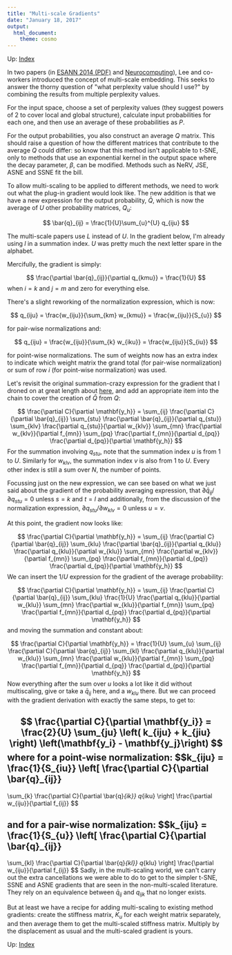 ```yaml
---
title: "Multi-scale Gradients"
date: "January 18, 2017"
output:
  html_document:
    theme: cosmo
---
```


Up: [Index](index.html)

In two papers (in 
[ESANN 2014 (PDF)](https://www.elen.ucl.ac.be/Proceedings/esann/esannpdf/es2014-64.pdf)
and [Neurocomputing](https://dx.doi.org/10.1016/j.neucom.2014.12.095)), 
Lee and co-workers introduced the concept of multi-scale embedding. This seeks
to answer the thorny question of "what perplexity value should I use?" by
combining the results from multiple perplexity values.

For the input space, choose a set of perplexity values (they suggest powers of 2
to cover local and global structure), calculate input probabilities for each
one, and then use an average of these probabilities as $P$.

For the output probabilities, you also construct an average $Q$ matrix. This 
should raise a question of how the different matrices that contribute to the
average $Q$ could differ: so know that this method isn't applicable to 
t-SNE, only to methods that use an exponential kernel in the output space
where the decay parameter, $\beta$, can be modified. Methods such as NeRV, JSE,
ASNE and SSNE fit the bill.

To allow multi-scaling to be applied to different methods, we need to work out
what the plug-in gradient would look like. The new addition is that we have
a new expression for the output probability, $\bar{Q}$, which is now the average
of $U$ other probability matrices, $Q_u$:

$$
\bar{q}_{ij} = \frac{1}{U}\sum_{u}^{U} q_{iju}
$$

The multi-scale papers use $L$ instead of $U$. In the gradient below, I'm 
already using $l$ in a summation index. $U$ was pretty much the next letter
spare in the alphabet.

Mercifully, the gradient is simply:

$$
\frac{\partial \bar{q}_{ij}}{\partial q_{kmu}} = \frac{1}{U}
$$
when $i = k$ and $j = m$ and zero for everything else.

There's a slight reworking of the normalization expression, which is now:

$$
q_{iju} = \frac{w_{iju}}{\sum_{km} w_{kmu}} = \frac{w_{iju}}{S_{u}}
$$

for pair-wise normalizations and:

$$
q_{iju} = \frac{w_{iju}}{\sum_{k} w_{iku}} = \frac{w_{iju}}{S_{iu}}
$$

for point-wise normalizations. The sum of weights now has an extra index to 
indicate which weight matrix the grand total (for pair-wise normalization)
or sum of row $i$ (for point-wise normalization) was used.

Let's revisit the original summation-crazy expression for the gradient that I
droned on at great length about [here](gradients.md), and add an appropriate
item into the chain to cover the creation of $\bar{Q}$ from $Q$:

$$
\frac{\partial C}{\partial \mathbf{y_h}} = 
  \sum_{ij} 
  \frac{\partial C}{\partial \bar{q}_{ij}}
  \sum_{stu}
  \frac{\partial \bar{q}_{ij}}{\partial q_{stu}}
  \sum_{klv}
  \frac{\partial q_{stu}}{\partial w_{klv}}
  \sum_{mn}
  \frac{\partial w_{klv}}{\partial f_{mn}}
  \sum_{pq}
  \frac{\partial f_{mn}}{\partial d_{pq}}
  \frac{\partial d_{pq}}{\partial \mathbf{y_h}}  
$$
For the summation involving $q_{stu}$, note that the summation index $u$ is 
from 1 to $U$. Similarly for $w_{klv}$, the summation index $v$ is also from 1 
to $U$. Every other index is still a sum over $N$, the number of points.

Focussing just on the new expression, we can see based on what we just
said about the gradient of the probability averaging expression, that
$\partial \bar{q}_{ij} / \partial q_{stu} = 0$ unless $s = k$ and $t = l$ and
additionally, from the discussion of the normalization expression,
$\partial q_{stu} / \partial w_{klv} = 0$ unless $u = v$.

At this point, the gradient now looks like:

$$
\frac{\partial C}{\partial \mathbf{y_h}} = 
  \sum_{ij} 
  \frac{\partial C}{\partial \bar{q}_{ij}}
  \sum_{klu}
  \frac{\partial \bar{q}_{ij}}{\partial q_{klu}}
  \frac{\partial q_{klu}}{\partial w_{klu}}
  \sum_{mn}
  \frac{\partial w_{klv}}{\partial f_{mn}}
  \sum_{pq}
  \frac{\partial f_{mn}}{\partial d_{pq}}
  \frac{\partial d_{pq}}{\partial \mathbf{y_h}}  
$$
We can insert the $1/U$ expression for the gradient of the average
probability:

$$
\frac{\partial C}{\partial \mathbf{y_h}} = 
  \sum_{ij} 
  \frac{\partial C}{\partial \bar{q}_{ij}}
  \sum_{klu}
  \frac{1}{U}
  \frac{\partial q_{klu}}{\partial w_{klu}}
  \sum_{mn}
  \frac{\partial w_{klu}}{\partial f_{mn}}
  \sum_{pq}
  \frac{\partial f_{mn}}{\partial d_{pq}}
  \frac{\partial d_{pq}}{\partial \mathbf{y_h}}  
$$
and moving the summation and constant about:

$$
\frac{\partial C}{\partial \mathbf{y_h}} = 
  \frac{1}{U}
  \sum_{u}
  \sum_{ij} 
  \frac{\partial C}{\partial \bar{q}_{ij}}
  \sum_{kl}
  \frac{\partial q_{klu}}{\partial w_{klu}}
  \sum_{mn}
  \frac{\partial w_{klu}}{\partial f_{mn}}
  \sum_{pq}
  \frac{\partial f_{mn}}{\partial d_{pq}}
  \frac{\partial d_{pq}}{\partial \mathbf{y_h}}  
$$
Now everything after the sum over $u$ looks a lot like it did without 
multiscaling, give or take a $\bar{q}_{ij}$ here, and a $w_{klu}$ there. But we
can proceed with the gradient derivation with exactly the same steps, to get
to:

$$
\frac{\partial C}{\partial \mathbf{y_i}} = 
  \frac{2}{U} \sum_{ju} \left(
  k_{iju}
  +
  k_{jiu}
  \right)
\left(\mathbf{y_i} - \mathbf{y_j}\right)
$$
where for a point-wise normalization:
$$k_{iju} = 
\frac{1}{S_{iu}}
\left[
\frac{\partial C}{\partial \bar{q}_{ij}}
-
\sum_{k} \frac{\partial C}{\partial \bar{q}_{ik}} 
q_{iku}
\right]
\frac{\partial w_{iju}}{\partial f_{ij}}
$$

and for a pair-wise normalization:
$$k_{iju} = 
\frac{1}{S_{u}}
\left[
\frac{\partial C}{\partial \bar{q}_{ij}}
-
\sum_{kl} \frac{\partial C}{\partial \bar{q}_{kl}} 
q_{klu}
\right]
\frac{\partial w_{iju}}{\partial f_{ij}}
$$
Sadly, in the multi-scaling world, we can't carry out the extra cancellations 
we were able to do to get to the simpler t-SNE, SSNE and ASNE gradients that 
are seen in the non-multi-scaled literature. They rely on an equivalence between
$\bar{q}_{ij}$ and $q_{ijk}$ that no longer exists. 

But at least we have a recipe for adding multi-scaling to existing method 
gradients: create the stiffness matrix, $K_u$ for each weight matrix separately,
and then average them to get the multi-scaled stiffness matrix. Multiply by the 
displacement as usual and the multi-scaled gradient is yours.

Up: [Index](index.html)
